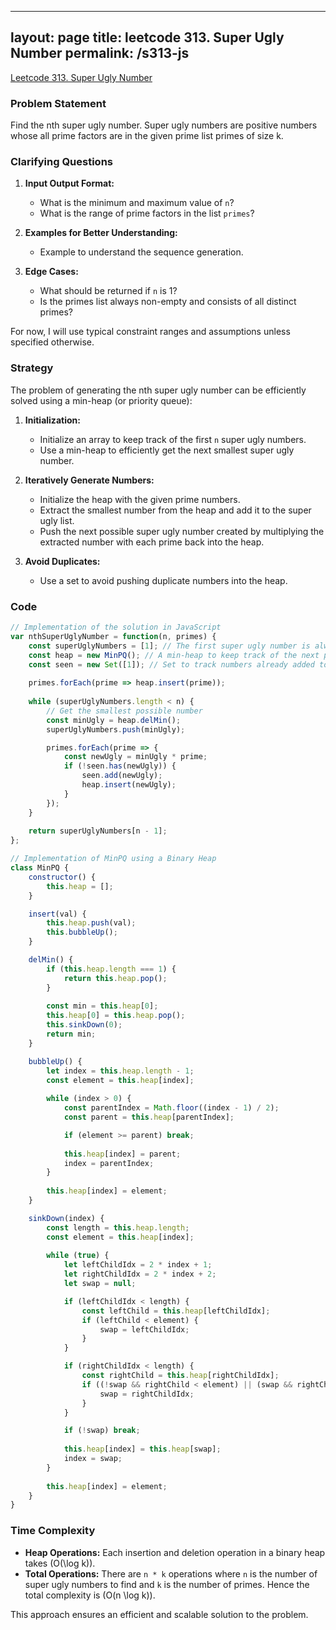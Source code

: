 
---
layout: page
title: leetcode 313. Super Ugly Number
permalink: /s313-js
---
[Leetcode 313. Super Ugly Number](https://algoadvance.github.io/algoadvance/l313)
### Problem Statement

Find the nth super ugly number. Super ugly numbers are positive numbers whose all prime factors are in the given prime list primes of size k.

### Clarifying Questions

1. **Input Output Format:**
   - What is the minimum and maximum value of `n`?
   - What is the range of prime factors in the list `primes`?
   
2. **Examples for Better Understanding:**
   - Example to understand the sequence generation.
   
3. **Edge Cases:**
   - What should be returned if `n` is 1?
   - Is the primes list always non-empty and consists of all distinct primes?

For now, I will use typical constraint ranges and assumptions unless specified otherwise.

### Strategy

The problem of generating the nth super ugly number can be efficiently solved using a min-heap (or priority queue):

1. **Initialization:**
   - Initialize an array to keep track of the first `n` super ugly numbers.
   - Use a min-heap to efficiently get the next smallest super ugly number.

2. **Iteratively Generate Numbers:**
   - Initialize the heap with the given prime numbers.
   - Extract the smallest number from the heap and add it to the super ugly list.
   - Push the next possible super ugly number created by multiplying the extracted number with each prime back into the heap.

3. **Avoid Duplicates:**
   - Use a set to avoid pushing duplicate numbers into the heap.

### Code

```javascript
// Implementation of the solution in JavaScript
var nthSuperUglyNumber = function(n, primes) {
    const superUglyNumbers = [1]; // The first super ugly number is always 1
    const heap = new MinPQ(); // A min-heap to keep track of the next possible super ugly numbers
    const seen = new Set([1]); // Set to track numbers already added to the heap
    
    primes.forEach(prime => heap.insert(prime));
    
    while (superUglyNumbers.length < n) {
        // Get the smallest possible number
        const minUgly = heap.delMin();
        superUglyNumbers.push(minUgly);

        primes.forEach(prime => {
            const newUgly = minUgly * prime;
            if (!seen.has(newUgly)) {
                seen.add(newUgly);
                heap.insert(newUgly);
            }
        });
    }
    
    return superUglyNumbers[n - 1];
};

// Implementation of MinPQ using a Binary Heap
class MinPQ {
    constructor() {
        this.heap = [];
    }

    insert(val) {
        this.heap.push(val);
        this.bubbleUp();
    }

    delMin() {
        if (this.heap.length === 1) {
            return this.heap.pop();
        }
        
        const min = this.heap[0];
        this.heap[0] = this.heap.pop();
        this.sinkDown(0);
        return min;
    }

    bubbleUp() {
        let index = this.heap.length - 1;
        const element = this.heap[index];
        
        while (index > 0) {
            const parentIndex = Math.floor((index - 1) / 2);
            const parent = this.heap[parentIndex];

            if (element >= parent) break;
            
            this.heap[index] = parent;
            index = parentIndex;
        }
        
        this.heap[index] = element;
    }

    sinkDown(index) {
        const length = this.heap.length;
        const element = this.heap[index];
      
        while (true) {
            let leftChildIdx = 2 * index + 1;
            let rightChildIdx = 2 * index + 2;
            let swap = null;

            if (leftChildIdx < length) {
                const leftChild = this.heap[leftChildIdx];
                if (leftChild < element) {
                    swap = leftChildIdx;
                }
            }

            if (rightChildIdx < length) {
                const rightChild = this.heap[rightChildIdx];
                if ((!swap && rightChild < element) || (swap && rightChild < this.heap[swap])) {
                    swap = rightChildIdx;
                }
            }

            if (!swap) break;
            
            this.heap[index] = this.heap[swap];
            index = swap;
        }
        
        this.heap[index] = element;
    }
}
```

### Time Complexity

- **Heap Operations:** Each insertion and deletion operation in a binary heap takes \(O(\log k)\).
- **Total Operations:** There are `n * k` operations where `n` is the number of super ugly numbers to find and `k` is the number of primes. Hence the total complexity is \(O(n \log k)\).

This approach ensures an efficient and scalable solution to the problem.